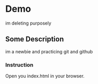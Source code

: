 # Demo

im deleting purposely

## Some Description

im a newbie and practicing git and github

### Instruction

Open you index.html in your browser.
